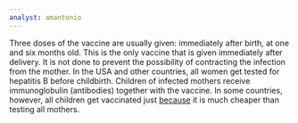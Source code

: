 ```yaml
---
analyst: amantonio
---
```


Three doses of the vaccine are usually given: immediately after birth, at one and six months old. This is the only vaccine that is given immediately after delivery. It is not done to prevent the possibility of contracting the infection from the mother. In the USA and other countries, all women get tested for hepatitis B before childbirth. Children of infected mothers receive immunoglobulin (antibodies) together with the vaccine.
In some countries, however, all children get vaccinated just [because](http://journals.sagepub.com/doi/abs/10.1177/0272989X9301300103) it is much cheaper than testing all mothers.
